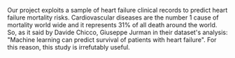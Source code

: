 Our project exploits a sample of heart failure clinical records to predict heart failure mortality risks. 
Cardiovascular diseases are the number 1 cause of mortality world wide and it represents 31% of all death around the world. So, as it said by Davide Chicco, Giuseppe Jurman in their dataset's analysis: "Machine learning can predict survival of patients with heart failure". For this reason, this study is irrefutably useful.
